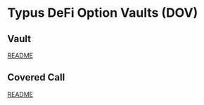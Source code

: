 # Typus DeFi Option Vaults (DOV)

## Vault
[README](typus_dov/README.md)

## Covered Call
[README](covered_call/README.md)